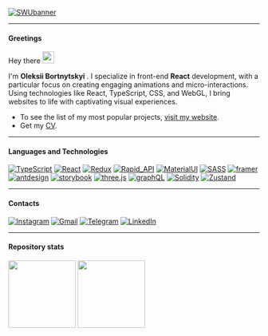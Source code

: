 [![SWUbanner](https://i.ibb.co/92pM7GK/GH-Cover.png)](https://github.com/websharkdev)
___

####  Greetings

Hey there <img style='height: 24px; width: 24px; aspect-radio: 1/1; object-fit: contain;' src="https://media.giphy.com/media/ttFzFD9WgfGcVjbk42/giphy.gif"> 

I'm **Oleksii Bortnytskyi** . I specialize in front-end **React** development, with a particular focus on creating engaging animations and micro-interactions. Using technologies like React, TypeScript, CSS, and WebGL, I bring websites to life with captivating visual experiences.

- To see the list of my most popular projects, [visit my website](https://webshark.design/).
- Get my [CV](https://webshark.notion.site/CV-bc75484ca7b1458eb7f0cab21e7e74ef).

___

#### Languages and Technologies

[![TypeScript](https://img.shields.io/badge/TypeScript-212121?style=for-the-badge&logo=typescript)](https://github.com/websharkdev) [![React](https://img.shields.io/badge/React-212121?style=for-the-badge&logo=react)](https://github.com/websharkdev) [![Redux](https://img.shields.io/badge/Redux-212121?style=for-the-badge&logo=redux)](https://github.com/websharkdev) [![Rapid_API](https://img.shields.io/badge/Rapid_Api-212121?style=for-the-badge&logo=rapid_api)](https://github.com/websharkdev) [![MaterialUI](https://img.shields.io/badge/MaterialUI-212121?style=for-the-badge&logo=mui)](https://github.com/websharkdev) [![SASS](https://img.shields.io/badge/Sass-212121?style=for-the-badge&logo=sass)](https://github.com/websharkdev) [![framer](https://img.shields.io/badge/framer-212121?style=for-the-badge&logo=framer)](https://github.com/websharkdev) [![antdesign](https://img.shields.io/badge/antdesign-212121?style=for-the-badge&logo=antdesign)](https://github.com/websharkdev) [![storybook](https://img.shields.io/badge/storybook-212121?style=for-the-badge&logo=storybook)](https://github.com/websharkdev) [![three.js](https://img.shields.io/badge/threejs-212121?style=for-the-badge&logo=three.js)](https://github.com/websharkdev) [![graphQL](https://img.shields.io/badge/graphql-212121?style=for-the-badge&logo=graphql)](https://github.com/websharkdev) [![Solidity](https://img.shields.io/badge/Solidity-212121?style=for-the-badge&logo=Solidity)](https://github.com/websharkdev) [![Zustand](https://img.shields.io/badge/Zustand-212121?style=for-the-badge&logo=Zustand)](https://github.com/websharkdev)
___

#### Contacts

[![Instagram](https://img.shields.io/badge/instagram-262626?style=for-the-badge&logo=instagram)](https://www.instagram.com/webshark.dev/) [![Gmail](https://img.shields.io/badge/gmail-262626?style=for-the-badge&logo=gmail)](mailto:alexey.bortnytskyi@gmail.com) [![Telegram](https://img.shields.io/badge/Telegram-262626?style=for-the-badge&logo=Telegram)](https://t.me/websharkdev) [![LinkedIn](https://img.shields.io/badge/LinkedIn-262626?style=for-the-badge&logo=LinkedIn)](https://www.linkedin.com/in/bortnytskyi-oleksii/)
___

#### Repository stats

<div>
  <img height="135px" src="https://github-readme-stats.vercel.app/api?username=websharkdev&show_icons=true&theme=blood&include_all_commits=true&count_private=true&line_height=21">
  <img height="135px" src="https://github-readme-stats.vercel.app/api/top-langs/?username=websharkdev&theme=blood&layout=compact&langs_count=4">
</div>
